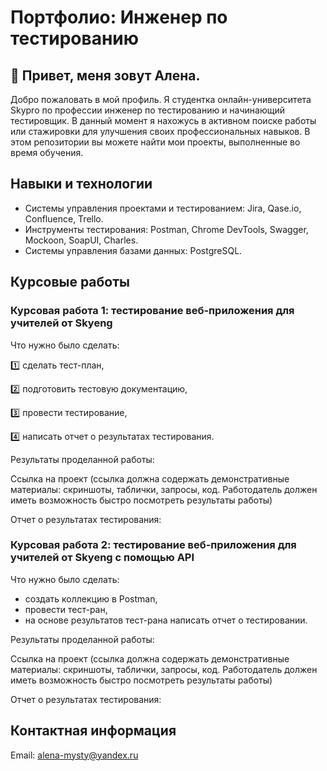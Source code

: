 # Портфолио: Инженер по тестированию

## 👋 Привет, меня зовут Алена.
Добро пожаловать в мой профиль. Я студентка онлайн-университета Skypro по профессии инженер по тестированию и начинающий тестировщик.
В данный момент я нахожусь в активном поиске работы или стажировки для улучшения своих профессиональных навыков.
В этом репозитории вы можете найти мои проекты, выполненные во время обучения.

## Навыки и технологии
- Системы управления проектами и тестированием: Jira, Qase.io, Confluence, Trello.
- Инструменты тестирования: Postman, Chrome DevTools, Swagger, Mockoon, SoapUI, Charles.
- Системы управления базами данных: PostgreSQL.

## Курсовые работы

### Курсовая работа 1: тестирование веб-приложения для учителей от Skyeng

Что нужно было сделать:

1️⃣ сделать тест-план,

2️⃣ подготовить тестовую документацию,

3️⃣ провести тестирование,

4️⃣ написать отчет о результатах тестирования.

Результаты проделанной работы:

Ссылка на проект (ссылка должна содержать демонстративные материалы: скриншоты, таблички, запросы, код. Работодатель должен иметь возможность быстро посмотреть результаты работы)

Отчет о результатах тестирования:


### Курсовая работа 2: тестирование веб-приложения для учителей от Skyeng с помощью API

Что нужно было сделать:
- создать коллекцию в Postman,
- провести тест-ран,
- на основе результатов тест-рана написать отчет о тестировании.
  
Результаты проделанной работы:

Ссылка на проект (ссылка должна содержать демонстративные материалы: скриншоты, таблички, запросы, код. Работодатель должен иметь возможность быстро посмотреть результаты работы)

Отчет о результатах тестирования:



## Контактная информация
Email: alena-mysty@yandex.ru
